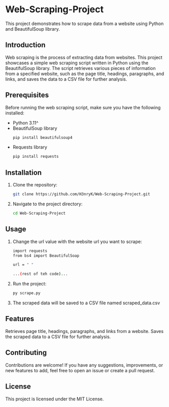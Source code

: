 # Web-Scraping-Project

This project demonstrates how to scrape data from a website using Python and BeautifulSoup library.

## Introduction

Web scraping is the process of extracting data from websites. This project showcases a simple web scraping script written in Python using the BeautifulSoup library. The script retrieves various pieces of information from a specified website, such as the page title, headings, paragraphs, and links, and saves the data to a CSV file for further analysis.

## Prerequisites

Before running the web scraping script, make sure you have the following installed:
- Python 3.11^
- BeautifulSoup library
  ```bash
  pip install beautifulsoup4
- Requests library
  ```bash
  pip install requests

## Installation

1. Clone the repository:
   ```bash
   git clone https://github.com/H3nryK/Web-Scraping-Project.git
2. Navigate to the project directory:
   ```bash
   cd Web-Scraping-Project

## Usage

1. Change the url value with the website url you want to scrape:
   ```bash
   import requests
   from bs4 import BeautifulSoap

   url = " "

   ...(rest of teh code)...
2. Run the project:
   ```bash
   py scrape.py
3. The scraped data will be saved to a CSV file named scraped_data.csv

## Features

Retrieves page title, headings, paragraphs, and links from a website.
Saves the scraped data to a CSV file for further analysis.

## Contributing

Contributions are welcome! If you have any suggestions, improvements, or new features to add, feel free to open an issue or create a pull request.

## License

This project is licensed under the MIT License.

